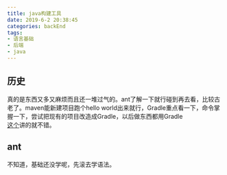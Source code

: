 ```yaml
---
title: java构建工具
date: 2019-6-2 20:38:45
categories: backEnd
tags:
- 语言基础
- 后端
- java
---
```

## 历史
真的是东西又多又麻烦而且还一堆过气的。ant了解一下就行碰到再去看，比较古老了。maven能新建项目跑个hello world出来就行，Gradle重点看一下，命令掌握一下，尝试把现有的项目改造成Gradle，以后做东西都用Gradle  
<a href='https://zhuanlan.zhihu.com/p/24429133'>这个</a>讲的就不错。
## ant
不知道，基础还没学呢，先滚去学语法。

